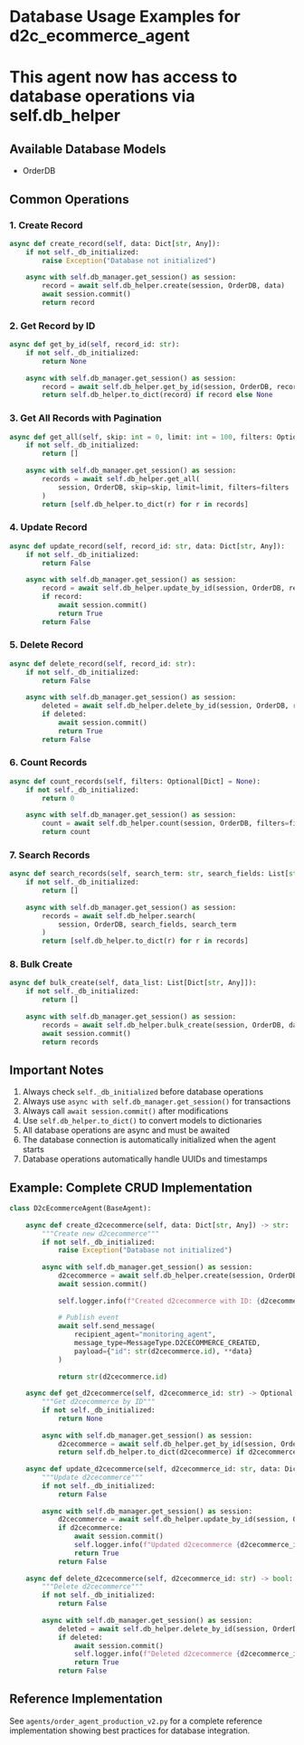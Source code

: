 
# Database Usage Examples for d2c_ecommerce_agent
# This agent now has access to database operations via self.db_helper

## Available Database Models
- OrderDB

## Common Operations

### 1. Create Record
```python
async def create_record(self, data: Dict[str, Any]):
    if not self._db_initialized:
        raise Exception("Database not initialized")
    
    async with self.db_manager.get_session() as session:
        record = await self.db_helper.create(session, OrderDB, data)
        await session.commit()
        return record
```

### 2. Get Record by ID
```python
async def get_by_id(self, record_id: str):
    if not self._db_initialized:
        return None
    
    async with self.db_manager.get_session() as session:
        record = await self.db_helper.get_by_id(session, OrderDB, record_id)
        return self.db_helper.to_dict(record) if record else None
```

### 3. Get All Records with Pagination
```python
async def get_all(self, skip: int = 0, limit: int = 100, filters: Optional[Dict] = None):
    if not self._db_initialized:
        return []
    
    async with self.db_manager.get_session() as session:
        records = await self.db_helper.get_all(
            session, OrderDB, skip=skip, limit=limit, filters=filters
        )
        return [self.db_helper.to_dict(r) for r in records]
```

### 4. Update Record
```python
async def update_record(self, record_id: str, data: Dict[str, Any]):
    if not self._db_initialized:
        return False
    
    async with self.db_manager.get_session() as session:
        record = await self.db_helper.update_by_id(session, OrderDB, record_id, data)
        if record:
            await session.commit()
            return True
        return False
```

### 5. Delete Record
```python
async def delete_record(self, record_id: str):
    if not self._db_initialized:
        return False
    
    async with self.db_manager.get_session() as session:
        deleted = await self.db_helper.delete_by_id(session, OrderDB, record_id)
        if deleted:
            await session.commit()
            return True
        return False
```

### 6. Count Records
```python
async def count_records(self, filters: Optional[Dict] = None):
    if not self._db_initialized:
        return 0
    
    async with self.db_manager.get_session() as session:
        count = await self.db_helper.count(session, OrderDB, filters=filters)
        return count
```

### 7. Search Records
```python
async def search_records(self, search_term: str, search_fields: List[str]):
    if not self._db_initialized:
        return []
    
    async with self.db_manager.get_session() as session:
        records = await self.db_helper.search(
            session, OrderDB, search_fields, search_term
        )
        return [self.db_helper.to_dict(r) for r in records]
```

### 8. Bulk Create
```python
async def bulk_create(self, data_list: List[Dict[str, Any]]):
    if not self._db_initialized:
        return []
    
    async with self.db_manager.get_session() as session:
        records = await self.db_helper.bulk_create(session, OrderDB, data_list)
        await session.commit()
        return records
```

## Important Notes

1. Always check `self._db_initialized` before database operations
2. Always use `async with self.db_manager.get_session()` for transactions
3. Always call `await session.commit()` after modifications
4. Use `self.db_helper.to_dict()` to convert models to dictionaries
5. All database operations are async and must be awaited
6. The database connection is automatically initialized when the agent starts
7. Database operations automatically handle UUIDs and timestamps

## Example: Complete CRUD Implementation

```python
class D2cEcommerceAgent(BaseAgent):
    
    async def create_d2cecommerce(self, data: Dict[str, Any]) -> str:
        """Create new d2cecommerce"""
        if not self._db_initialized:
            raise Exception("Database not initialized")
        
        async with self.db_manager.get_session() as session:
            d2cecommerce = await self.db_helper.create(session, OrderDB, data)
            await session.commit()
            
            self.logger.info(f"Created d2cecommerce with ID: {d2cecommerce.id}")
            
            # Publish event
            await self.send_message(
                recipient_agent="monitoring_agent",
                message_type=MessageType.D2CECOMMERCE_CREATED,
                payload={"id": str(d2cecommerce.id), **data}
            )
            
            return str(d2cecommerce.id)
    
    async def get_d2cecommerce(self, d2cecommerce_id: str) -> Optional[Dict]:
        """Get d2cecommerce by ID"""
        if not self._db_initialized:
            return None
        
        async with self.db_manager.get_session() as session:
            d2cecommerce = await self.db_helper.get_by_id(session, OrderDB, d2cecommerce_id)
            return self.db_helper.to_dict(d2cecommerce) if d2cecommerce else None
    
    async def update_d2cecommerce(self, d2cecommerce_id: str, data: Dict[str, Any]) -> bool:
        """Update d2cecommerce"""
        if not self._db_initialized:
            return False
        
        async with self.db_manager.get_session() as session:
            d2cecommerce = await self.db_helper.update_by_id(session, OrderDB, d2cecommerce_id, data)
            if d2cecommerce:
                await session.commit()
                self.logger.info(f"Updated d2cecommerce {d2cecommerce_id}")
                return True
            return False
    
    async def delete_d2cecommerce(self, d2cecommerce_id: str) -> bool:
        """Delete d2cecommerce"""
        if not self._db_initialized:
            return False
        
        async with self.db_manager.get_session() as session:
            deleted = await self.db_helper.delete_by_id(session, OrderDB, d2cecommerce_id)
            if deleted:
                await session.commit()
                self.logger.info(f"Deleted d2cecommerce {d2cecommerce_id}")
                return True
            return False
```

## Reference Implementation

See `agents/order_agent_production_v2.py` for a complete reference implementation
showing best practices for database integration.
